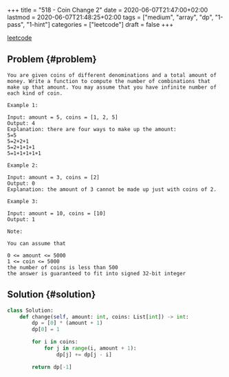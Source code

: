 +++
title = "518 - Coin Change 2"
date = 2020-06-07T21:47:00+02:00
lastmod = 2020-06-07T21:48:25+02:00
tags = ["medium", "array", "dp", "1-pass", "1-hint"]
categories = ["leetcode"]
draft = false
+++

[leetcode](https://leetcode.com/problems/coin-change-2/)


## Problem {#problem}

```text
You are given coins of different denominations and a total amount of money. Write a function to compute the number of combinations that make up that amount. You may assume that you have infinite number of each kind of coin.

Example 1:

Input: amount = 5, coins = [1, 2, 5]
Output: 4
Explanation: there are four ways to make up the amount:
5=5
5=2+2+1
5=2+1+1+1
5=1+1+1+1+1

Example 2:

Input: amount = 3, coins = [2]
Output: 0
Explanation: the amount of 3 cannot be made up just with coins of 2.

Example 3:

Input: amount = 10, coins = [10]
Output: 1

Note:

You can assume that

0 <= amount <= 5000
1 <= coin <= 5000
the number of coins is less than 500
the answer is guaranteed to fit into signed 32-bit integer
```


## Solution {#solution}

```python
class Solution:
    def change(self, amount: int, coins: List[int]) -> int:
        dp = [0] * (amount + 1)
        dp[0] = 1

        for i in coins:
            for j in range(i, amount + 1):
                dp[j] += dp[j - i]

        return dp[-1]
```
